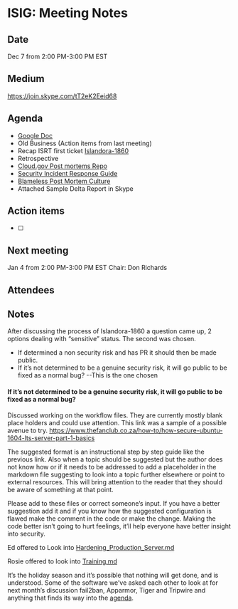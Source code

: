 # ISIG: Meeting Notes

## Date

Dec 7 from 2:00 PM-3:00 PM EST

## Medium

https://join.skype.com/tT2eK2Eeid68<br/>

## Agenda
* [Google Doc](https://goo.gl/O3GjU7)
* Old Business (Action items from last meeting)
* Recap ISRT first ticket [Islandora-1860](https://jira.duraspace.org/browse/ISLANDORA-1860)
 * Retrospective
  * [Cloud.gov Post mortems Repo](https://github.com/18F/cg-postmortems)
  * [Security Incident Response Guide](https://cloud.gov/docs/ops/security-ir/)
  * [Blameless Post Mortem Culture](https://codeascraft.com/2012/05/22/blameless-postmortems/)
 * Attached Sample Delta Report in Skype


## Action items
* [ ] 


## Next meeting
Jan 4 from 2:00 PM-3:00 PM EST 
Chair: Don Richards


## Attendees

## Notes
 
After discussing the process of Islandora-1860 a question came up, 2 options dealing with “sensitive” status. The second was chosen. 
* If determined a non security risk and has PR it should then be made public.
* If it’s not determined to be a genuine security risk, it will go public to be fixed as a normal bug? --This is the one chosen

#### If it’s not determined to be a genuine security risk, it will go public to be fixed as a normal bug?

Discussed working on the workflow files. They are currently mostly blank place holders and could use attention. This link was a sample of a possible avenue to try. https://www.thefanclub.co.za/how-to/how-secure-ubuntu-1604-lts-server-part-1-basics


The suggested format is an instructional step by step guide like the previous link. Also when a topic should be suggested but the author does not know how or if it needs to be addressed to add a placeholder in the markdown file suggesting to look into a topic further elsewhere or point to external resources. This will bring attention to the reader that they should be aware of something at that point. 


Please add to these files or correct someone’s input. If you have a better suggestion add it and if you know how the suggested configuration is flawed make the comment in the code or make the change. Making the code better isn’t going to hurt feelings, it’ll help everyone have better insight into security.  


Ed offered to Look into [Hardening_Production_Server.md](https://github.com/islandora-interest-groups/Islandora-Security-Interest-Group/blob/master/workflow/Hardening_Production_Server.md)

Rosie offered to look into [Training.md](https://github.com/islandora-interest-groups/Islandora-Security-Interest-Group/blob/master/workflow/Training.md)


It’s the holiday season and it’s possible that nothing will get done, and is understood. 
Some of the software we’ve asked each other to look at for next month’s discussion fail2ban, Apparmor, Tiger and Tripwire and anything that finds its way into the [agenda](https://goo.gl/1PMPM6). 
